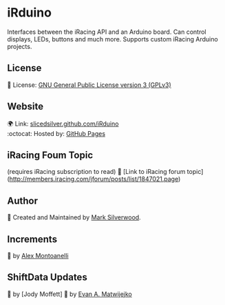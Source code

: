 # iRduino

Interfaces between the iRacing API and an Arduino board. Can control displays, LEDs, buttons and much more. Supports custom iRacing Arduino projects.

## License

:scroll:  License: [GNU General Public License version 3 (GPLv3)](http://www.gnu.org/licenses/gpl.html)

## Website 

:earth_africa:  Link: [slicedsilver.github.com/iRduino](http://slicedsilver.github.com/iRduino) <br/>:octocat: Hosted by: [GitHub Pages](http://pages.github.com)

## iRacing Foum Topic

(requires iRacing subscription to read)
:car: [Link to iRacing forum topic] (http://members.iracing.com/jforum/posts/list/1847021.page)

## Author

:bust_in_silhouette: Created and Maintained by [Mark Silverwood](https://github.com/SlicedSilver).

## Increments

:bust_in_silhouette: by [Alex Montoanelli](https://github.com/alexmontoanelli)

## ShiftData Updates

:bust_in_silhouette: by [Jody Moffett]
:bust_in_silhouette: by [Evan A. Matwijejko](https://github.com/MADJIHADx)
